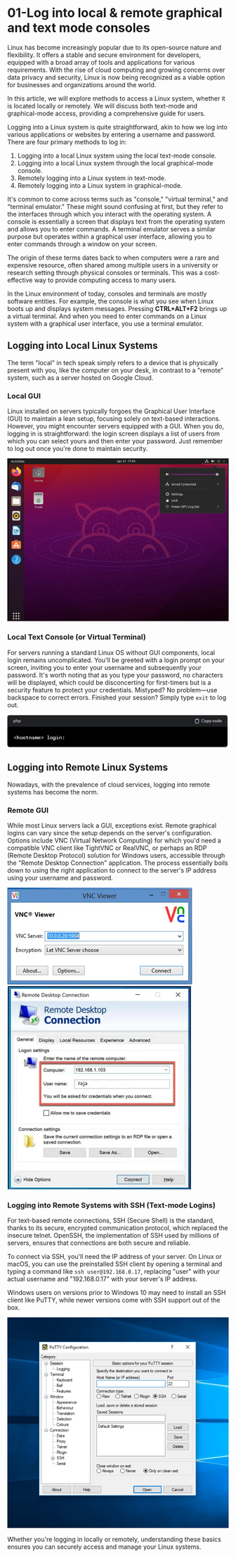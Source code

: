# 01-Log into local & remote graphical and text mode consoles

Linux has become increasingly popular due to its open-source nature and flexibility. It offers a stable and secure environment for developers, equipped with a broad array of tools and applications for various requirements. With the rise of cloud computing and growing concerns over data privacy and security, Linux is now being recognized as a viable option for businesses and organizations around the world.

In this article, we will explore methods to access a Linux system, whether it is located locally or remotely. We will discuss both text-mode and graphical-mode access, providing a comprehensive guide for users.

Logging into a Linux system is quite straightforward, akin to how we log into various applications or websites by entering a username and password. There are four primary methods to log in:

1. Logging into a local Linux system using the local text-mode console.
2. Logging into a local Linux system through the local graphical-mode console.
3. Remotely logging into a Linux system in text-mode.
4. Remotely logging into a Linux system in graphical-mode.

It's common to come across terms such as "console," "virtual terminal," and "terminal emulator." These might sound confusing at first, but they refer to the interfaces through which you interact with the operating system. A console is essentially a screen that displays text from the operating system and allows you to enter commands. A terminal emulator serves a similar purpose but operates within a graphical user interface, allowing you to enter commands through a window on your screen.

The origin of these terms dates back to when computers were a rare and expensive resource, often shared among multiple users in a university or research setting through physical consoles or terminals. This was a cost-effective way to provide computing access to many users.

In the Linux environment of today, consoles and terminals are mostly software entities. For example, the console is what you see when Linux boots up and displays system messages. Pressing <strong>CTRL+ALT+F2</strong> brings up a virtual terminal. And when you need to enter commands on a Linux system with a graphical user interface, you use a terminal emulator.

## Logging into Local Linux Systems

The term "local" in tech speak simply refers to a device that is physically present with you, like the computer on your desk, in contrast to a "remote" system, such as a server hosted on Google Cloud.

### Local GUI

Linux installed on servers typically forgoes the Graphical User Interface (GUI) to maintain a lean setup, focusing solely on text-based interactions. However, you might encounter servers equipped with a GUI. When you do, logging in is straightforward: the login screen displays a list of users from which you can select yours and then enter your password. Just remember to log out once you're done to maintain security.

![Local GUI](../../images/ubuntu-gui.webp)

### Local Text Console (or Virtual Terminal)

For servers running a standard Linux OS without GUI components, local login remains uncomplicated. You'll be greeted with a login prompt on your screen, inviting you to enter your username and subsequently your password. It's worth noting that as you type your password, no characters will be displayed, which could be disconcerting for first-timers but is a security feature to protect your credentials. Mistyped? No problem—use backspace to correct errors. Finished your session? Simply type `exit` to log out.

![Local text console](../../images/linux-login-prompt.png)

## Logging into Remote Linux Systems

Nowadays, with the prevalence of cloud services, logging into remote systems has become the norm.

### Remote GUI

While most Linux servers lack a GUI, exceptions exist. Remote graphical logins can vary since the setup depends on the server's configuration. Options include VNC (Virtual Network Computing) for which you'd need a compatible VNC client like TightVNC or RealVNC, or perhaps an RDP (Remote Desktop Protocol) solution for Windows users, accessible through the "Remote Desktop Connection" application. The process essentially boils down to using the right application to connect to the server's IP address using your username and password.

![VNC Login](../../images/VNC%20Login.jpg)  ![RDP Login](../../images/RDP-Login.png)

### Logging into Remote Systems with SSH (Text-mode Logins)

For text-based remote connections, SSH (Secure Shell) is the standard, thanks to its secure, encrypted communication protocol, which replaced the insecure telnet. OpenSSH, the implementation of SSH used by millions of servers, ensures that connections are both secure and reliable. 

To connect via SSH, you'll need the IP address of your server. On Linux or macOS, you can use the preinstalled SSH client by opening a terminal and typing a command like `ssh user@192.168.0.17`, replacing "user" with your actual username and "192.168.0.17" with your server's IP address.  

Windows users on versions prior to Windows 10 may need to install an SSH client like PuTTY, while newer versions come with SSH support out of the box.

![Windows Putty](../../images/Putty.webp)

Whether you're logging in locally or remotely, understanding these basics ensures you can securely access and manage your Linux systems.










